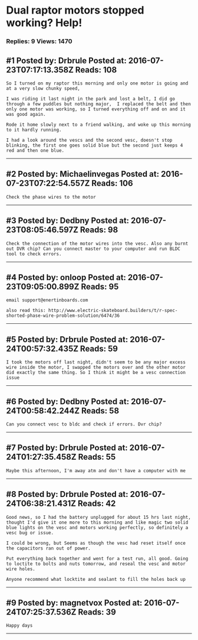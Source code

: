 # Dual raptor motors stopped working? Help!

### Replies: 9 Views: 1470

## \#1 Posted by: Drbrule Posted at: 2016-07-23T07:17:13.358Z Reads: 108

```
So I turned on my raptor this morning and only one motor is going and at a very slow chunky speed, 

I was riding it last night in the park and lost a belt, I did go through a few puddles but nothing major,  I replaced the belt and then only one motor was working, so I turned everything off and on and it was good again. 

Rode it home slowly next to a friend walking, and woke up this morning to it hardly running. 

I had a look around the vescs and the second vesc, doesn't stop blinking, the first one goes solid blue but the second just keeps 4 red and then one blue.
```

---
## \#2 Posted by: Michaelinvegas Posted at: 2016-07-23T07:22:54.557Z Reads: 106

```
Check the phase wires to the motor
```

---
## \#3 Posted by: Dedbny Posted at: 2016-07-23T08:05:46.597Z Reads: 98

```
Check the connection of the motor wires into the vesc. Also any burnt out DVR chip? Can you connect master to your computer and run BLDC tool to check errors.
```

---
## \#4 Posted by: onloop Posted at: 2016-07-23T09:05:00.899Z Reads: 95

```
email support@enertinboards.com

also read this: http://www.electric-skateboard.builders/t/r-spec-shorted-phase-wire-problem-solution/6474/36
```

---
## \#5 Posted by: Drbrule Posted at: 2016-07-24T00:57:32.435Z Reads: 59

```
I took the motors off last night, didn't seem to be any major excess wire inside the motor, I swapped the motors over and the other motor did exactly the same thing. So I think it might be a vesc connection issue
```

---
## \#6 Posted by: Dedbny Posted at: 2016-07-24T00:58:42.244Z Reads: 58

```
Can you connect vesc to bldc and check if errors. Dvr chip?
```

---
## \#7 Posted by: Drbrule Posted at: 2016-07-24T01:27:35.458Z Reads: 55

```
Maybe this afternoon, I'm away atm and don't have a computer with me
```

---
## \#8 Posted by: Drbrule Posted at: 2016-07-24T06:38:21.431Z Reads: 42

```
Good news, so I had the battery unplugged for about 15 hrs last night, thought I'd give it one more to this morning and like magic two solid blue lights on the vesc and motors working perfectly, so definitely a vesc bug or issue. 

I could be wrong, but Seems as though the vesc had reset itself once the capacitors ran out of power. 

Put everything back together and went for a test run, all good. Going to loctite to bolts and nuts tomorrow, and reseal the vesc and motor wire holes. 

Anyone recommend what locktite and sealant to fill the holes back up
```

---
## \#9 Posted by: magnetvox Posted at: 2016-07-24T07:25:37.536Z Reads: 39

```
Happy days
```

---
